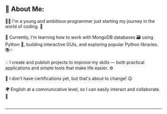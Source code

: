 ## 💫 About Me:
👨‍💻 I'm a young and ambitious programmer just starting my journey in the world of coding. 🚀<br><br>🔧 Currently, I'm learning how to work with MongoDB databases 🗃️ using Python 🐍, building interactive GUIs, and exploring popular Python libraries. 📚✨<br><br>💡 I create and publish projects to improve my skills — both practical applications and simple tools that make life easier. ⚙️<br><br>📜 I don't have certifications yet, but that's about to change! 😉<br><br>🌍 English at a communicative level, so I can easily interact and collaborate. 💬<br><br>


---

<!-- Proudly created with GPRM ( https://gprm.itsvg.in ) -->

